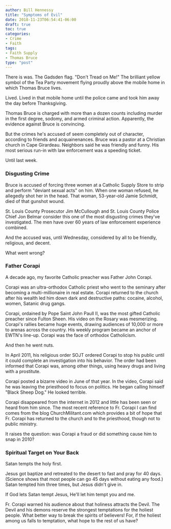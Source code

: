```yaml
---
author: Bill Hennessy
title: "Symptoms of Evil"
date: 2018-11-23T06:54:41-06:00
draft: true
toc: true
categories:
- Crime
- Faith
tags:
- Faith Supply
- Thomas Bruce
type: "post"
---
```


There is was. The Gadsden flag. "Don't Tread on Me!" The brilliant yellow symbol of the Tea Party movement flying proudly above the mobile home in which Thomas Bruce lives. 

Lived. Lived in that mobile home until the police came and took him away the day before Thanksgiving.

Thomas Bruce is charged with more than a dozen counts including murder in the first degree, sodomy, and armed criminal action. Apparently, the evidence against Bruce is convincing. 

But the crimes he's accused of seem completely out of character, according to friends and acquainenances. Bruce was a pastor at a Christian church in Cape Girardeau. Neighbors said he was friendly and funny. His most serious run-in with law enforcement was a speeding ticket. 

Until last week. 

### Disgusting Crime

Bruce is accused of forcing three women at a Catholic Supply Store to strip and perform "deviant sexual acts" on him. When one woman refused, he allegedly shot her in the head. That woman, 53-year-old Jamie Schmidt, died of that gunshot wound. 

St. Louis County Prosecutor Jim McCullough and St. Louis County Police Chief Jon Belmar consider this one of the most disgusting crimes they've investigated. The men have over 60 years of law enforcement experience combined. 

And the accused was, until Wednesday, considered by all to be friendly, religious, and decent. 

What went wrong? 

### Father Corapi

A decade ago, my favorite Catholic preacher was Father John Corapi. 

Corapi was an ultra-orthodox Catholic priest who went to the seminary after becoming a multi-millionaire in real estate. Corapi returned to the church after his wealth led him down dark and destructive paths: cocaine, alcohol, women, Satanic drug gangs. 

Corapi, ordained by Pope Saint John Paull II, was the most gifted Catholic preacher since Fulton Sheen. His video on the Rosary was mesmerizing. Corapi's rallies became huge events, drawing audiences of 10,000 or more to arenas across the country. His weekly program became an anchor of EWTN's line-up. Corapi was the face of orthodox Catholicism. 

And then he went nuts. 

In April 2011, his religious order SOJT ordered Corapi to stop his public until it could complete an investigation into his behavior. The order had been informed that Corapi was, among other things, using heavy drugs and living with a prostitute. 

Corapi posted a bizarre video in June of that year. In the video, Corapi said he was leaving the priesthood to focus on politics. He began calling himself "Black Sheep Dog." He looked terrible. 

Corapi disappeared from the internet in 2012 and little has been seen or heard from him since. The most recent reference to Fr. Corapi I can find comes from the blog ChurchMilitant.com which provides a bit of hope that Fr. Corapi has returned to the church and to the priesthood, though not to public ministry. 

It raises the question: was Corapi a fraud or did something cause him to snap in 2010? 

### Spiritual Target on Your Back

Satan tempts the holy first. 

Jesus got baptize and retreated to the desert to fast and pray for 40 days. (Science shows that most people can go 45 days without eating any food.) Satan tempted him three times, but Jesus didn't give in. 

If God lets Satan tempt Jesus, He'll let him tempt you and me. 

Fr. Corapi warned his audience about that holiness attracts the Devil. The Devil and his demons reserve the strongest temptations for the holiest people. What better way to break the spirits of believers! For, if the holiest among us falls to temptation, what hope to the rest of us have?

